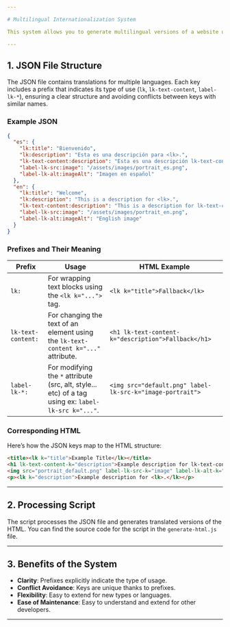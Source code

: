 ```yaml
---

# Multilingual Internationalization System

This system allows you to generate multilingual versions of a website using a JSON file for translations, custom HTML tags, and a processing script.

---
```


## 1. JSON File Structure

The JSON file contains translations for multiple languages. Each key includes a prefix that indicates its type of use (`lk`, `lk-text-content`, `label-lk-*`), ensuring a clear structure and avoiding conflicts between keys with similar names.

### Example JSON

```json
{
  "es": {
    "lk:title": "Bienvenido",
    "lk:description": "Esta es una descripción para <lk>.",
    "lk-text-content:description": "Esta es una descripción lk-text-content.",
    "label-lk-src:image": "/assets/images/portrait_es.png",
    "label-lk-alt:imageAlt": "Imagen en español"
  },
  "en": {
    "lk:title": "Welcome",
    "lk:description": "This is a description for <lk>.",
    "lk-text-content:description": "This is a description for lk-text-content.",
    "label-lk-src:image": "/assets/images/portrait_en.png",
    "label-lk-alt:imageAlt": "English image"
  }
}
```

### Prefixes and Their Meaning

| Prefix               | Usage                                                                                     | HTML Example                                      |
|----------------------|-------------------------------------------------------------------------------------------|--------------------------------------------------|
| `lk:`                | For wrapping text blocks using the `<lk k="...">` tag.                                    | `<lk k="title">Fallback</lk>`                   |
| `lk-text-content:`   | For changing the text of an element using the `lk-text-content k="..."` attribute.        | `<h1 lk-text-content-k="description">Fallback</h1>` |
| `label-lk-*:`      | For modifying the `*`  attribute (src, alt, style... etc) of a tag using ex: `label-lk-src k="..."`.                  | `<img src="default.png" label-lk-src-k="image-portrait">` |
 
### Corresponding HTML

Here’s how the JSON keys map to the HTML structure:

```html
<title><lk k="title">Example Title</lk></title>
<h1 lk-text-content-k="description">Example description for lk-text-content</h1>
<img src="portrait_default.png" label-lk-src-k="image" label-lk-alt-k="imageAlt" alt="Portrait">
<p><lk k="description">Example description for <lk>.</lk></p>
```

---

## 2. Processing Script

The script processes the JSON file and generates translated versions of the HTML. You can find the source code for the script in the `generate-html.js` file.

---

## 3. Benefits of the System

- **Clarity**: Prefixes explicitly indicate the type of usage.
- **Conflict Avoidance**: Keys are unique thanks to prefixes.
- **Flexibility**: Easy to extend for new types or languages.
- **Ease of Maintenance**: Easy to understand and extend for other developers.

---
 
